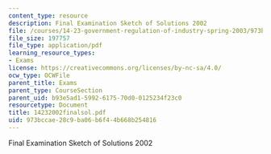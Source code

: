```yaml
---
content_type: resource
description: Final Examination Sketch of Solutions 2002
file: /courses/14-23-government-regulation-of-industry-spring-2003/973bccae28c9ba06b6f44b668b254816_14232002finalsol.pdf
file_size: 197757
file_type: application/pdf
learning_resource_types:
- Exams
license: https://creativecommons.org/licenses/by-nc-sa/4.0/
ocw_type: OCWFile
parent_title: Exams
parent_type: CourseSection
parent_uid: b93e5ad1-5992-6175-70d0-0125234f23c0
resourcetype: Document
title: 14232002finalsol.pdf
uid: 973bccae-28c9-ba06-b6f4-4b668b254816
---
```

Final Examination Sketch of Solutions 2002